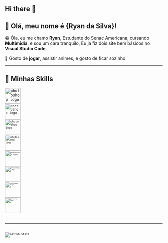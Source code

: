 ## Hi there 👋
## 💜 Olá, meu nome é {Ryan da Silva}!

<p>😁 Óla, eu me chamo <b>Ryan</b>, Estudante do Senac Americana, cursando <b>Multimídia</b>, e sou um cara tranquilo,
Eu já fiz dois site bem básicos no <b>Visual Studio Code</b>.</p>

💬 Gosto de <b>jogar</b>, assistir animes</b>, e gosto de ficar sozinho

---

## 🚀 Minhas Skills

<code><img src="https://skillicons.dev/icons?i=photoshop" height="50" alt="photoshop logo" />
<code><img src="https://skillicons.dev/icons?i=ai" height="50" alt="photoshop logo" />
<code><img src="https://skillicons.dev/icons?i=html" height="50" alt="photoshop logo" />
<code><img src="https://skillicons.dev/icons?i=css" height="50" alt="photoshop logo" />
<code><img src="https://skillicons.dev/icons?i=discord" height="50" alt="photoshop logo" />
<code><img src="https://skillicons.dev/icons?i=robloxstudio" height="50" alt="photoshop logo" />
<code><img src="https://skillicons.dev/icons?i=figma" height="50" alt="photoshop logo" />
<code><img src="https://skillicons.dev/icons?i=ae" height="50" alt="photoshop logo" />

---
![GitHub Stats](https://github-readme-stats.vercel.app/api?username=ryan&show_icons=true&theme=dark)</code>